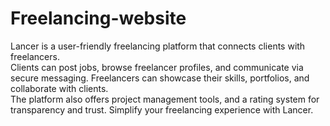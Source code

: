 # Freelancing-website
Lancer is a user-friendly freelancing platform that connects clients with freelancers.
<br>Clients can post jobs, browse freelancer profiles, and communicate via secure messaging. Freelancers can showcase their skills, portfolios, and collaborate with clients. 
<br>The platform also offers project management tools, and a rating system for transparency and trust. Simplify your freelancing experience with Lancer.
